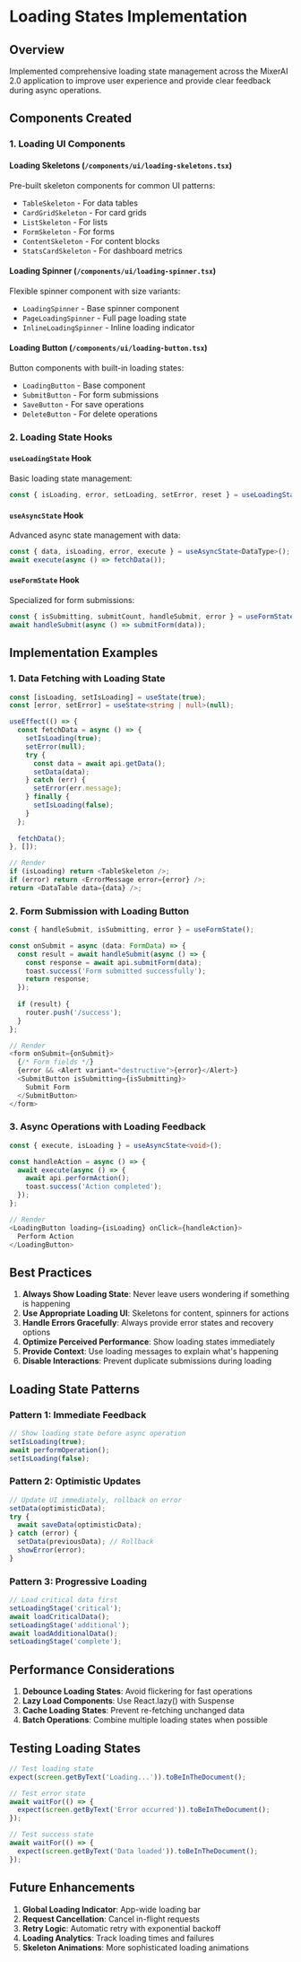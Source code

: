 # Loading States Implementation

## Overview
Implemented comprehensive loading state management across the MixerAI 2.0 application to improve user experience and provide clear feedback during async operations.

## Components Created

### 1. Loading UI Components

#### Loading Skeletons (`/components/ui/loading-skeletons.tsx`)
Pre-built skeleton components for common UI patterns:
- `TableSkeleton` - For data tables
- `CardGridSkeleton` - For card grids
- `ListSkeleton` - For lists
- `FormSkeleton` - For forms
- `ContentSkeleton` - For content blocks
- `StatsCardSkeleton` - For dashboard metrics

#### Loading Spinner (`/components/ui/loading-spinner.tsx`)
Flexible spinner component with size variants:
- `LoadingSpinner` - Base spinner component
- `PageLoadingSpinner` - Full page loading state
- `InlineLoadingSpinner` - Inline loading indicator

#### Loading Button (`/components/ui/loading-button.tsx`)
Button components with built-in loading states:
- `LoadingButton` - Base component
- `SubmitButton` - For form submissions
- `SaveButton` - For save operations
- `DeleteButton` - For delete operations

### 2. Loading State Hooks

#### `useLoadingState` Hook
Basic loading state management:
```typescript
const { isLoading, error, setLoading, setError, reset } = useLoadingState();
```

#### `useAsyncState` Hook
Advanced async state management with data:
```typescript
const { data, isLoading, error, execute } = useAsyncState<DataType>();
await execute(async () => fetchData());
```

#### `useFormState` Hook
Specialized for form submissions:
```typescript
const { isSubmitting, submitCount, handleSubmit, error } = useFormState();
await handleSubmit(async () => submitForm(data));
```

## Implementation Examples

### 1. Data Fetching with Loading State
```typescript
const [isLoading, setIsLoading] = useState(true);
const [error, setError] = useState<string | null>(null);

useEffect(() => {
  const fetchData = async () => {
    setIsLoading(true);
    setError(null);
    try {
      const data = await api.getData();
      setData(data);
    } catch (err) {
      setError(err.message);
    } finally {
      setIsLoading(false);
    }
  };
  
  fetchData();
}, []);

// Render
if (isLoading) return <TableSkeleton />;
if (error) return <ErrorMessage error={error} />;
return <DataTable data={data} />;
```

### 2. Form Submission with Loading Button
```typescript
const { handleSubmit, isSubmitting, error } = useFormState();

const onSubmit = async (data: FormData) => {
  const result = await handleSubmit(async () => {
    const response = await api.submitForm(data);
    toast.success('Form submitted successfully');
    return response;
  });
  
  if (result) {
    router.push('/success');
  }
};

// Render
<form onSubmit={onSubmit}>
  {/* Form fields */}
  {error && <Alert variant="destructive">{error}</Alert>}
  <SubmitButton isSubmitting={isSubmitting}>
    Submit Form
  </SubmitButton>
</form>
```

### 3. Async Operations with Loading Feedback
```typescript
const { execute, isLoading } = useAsyncState<void>();

const handleAction = async () => {
  await execute(async () => {
    await api.performAction();
    toast.success('Action completed');
  });
};

// Render
<LoadingButton loading={isLoading} onClick={handleAction}>
  Perform Action
</LoadingButton>
```

## Best Practices

1. **Always Show Loading State**: Never leave users wondering if something is happening
2. **Use Appropriate Loading UI**: Skeletons for content, spinners for actions
3. **Handle Errors Gracefully**: Always provide error states and recovery options
4. **Optimize Perceived Performance**: Show loading states immediately
5. **Provide Context**: Use loading messages to explain what's happening
6. **Disable Interactions**: Prevent duplicate submissions during loading

## Loading State Patterns

### Pattern 1: Immediate Feedback
```typescript
// Show loading state before async operation
setIsLoading(true);
await performOperation();
setIsLoading(false);
```

### Pattern 2: Optimistic Updates
```typescript
// Update UI immediately, rollback on error
setData(optimisticData);
try {
  await saveData(optimisticData);
} catch (error) {
  setData(previousData); // Rollback
  showError(error);
}
```

### Pattern 3: Progressive Loading
```typescript
// Load critical data first
setLoadingStage('critical');
await loadCriticalData();
setLoadingStage('additional');
await loadAdditionalData();
setLoadingStage('complete');
```

## Performance Considerations

1. **Debounce Loading States**: Avoid flickering for fast operations
2. **Lazy Load Components**: Use React.lazy() with Suspense
3. **Cache Loading States**: Prevent re-fetching unchanged data
4. **Batch Operations**: Combine multiple loading states when possible

## Testing Loading States

```typescript
// Test loading state
expect(screen.getByText('Loading...')).toBeInTheDocument();

// Test error state
await waitFor(() => {
  expect(screen.getByText('Error occurred')).toBeInTheDocument();
});

// Test success state
await waitFor(() => {
  expect(screen.getByText('Data loaded')).toBeInTheDocument();
});
```

## Future Enhancements

1. **Global Loading Indicator**: App-wide loading bar
2. **Request Cancellation**: Cancel in-flight requests
3. **Retry Logic**: Automatic retry with exponential backoff
4. **Loading Analytics**: Track loading times and failures
5. **Skeleton Animations**: More sophisticated loading animations